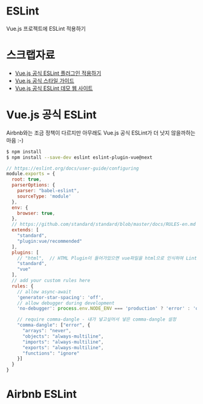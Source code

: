 ESLint
====
Vue.js 프로젝트에 ESLint 적용하기

# 스크랩자료
* [Vue.js 공식 ESLint 플러그인 적용하기](http://vuejs.kr/vue/eslint/2017/12/03/eslint-plugin-vue/)
* [Vue.js 공식 스타일 가이드](https://kr.vuejs.org/v2/style-guide/)
* [Vue.js 공식 ESLint 데모 웹 사이트](https://mysticatea.github.io/vue-eslint-demo)

# Vue.js 공식 ESLint
Airbnb와는 조금 정책이 다르지만 아무래도 Vue.js 공식 ESLint가 더 낫지 않을까하는 마음 :-)

```bash
$ npm install 
$ npm install --save-dev eslint eslint-plugin-vue@next
```

```js
// https://eslint.org/docs/user-guide/configuring
module.exports = {
  root: true,
  parserOptions: {
    parser: "babel-eslint",
    sourceType: 'module'
  },
  env: {
    browser: true,
  },
  // https://github.com/standard/standard/blob/master/docs/RULES-en.md
  extends: [
    "standard",
    "plugin:vue/recommended"
  ],
  plugins: [
    // "html",  // HTML Plugin이 들어가있으면 vue파일을 html으로 인식하여 Lint가 제대로 동작하지 않는다!!!
    "standard",
    "vue"
  ],
  // add your custom rules here
  rules: {
    // allow async-await
    'generator-star-spacing': 'off',
    // allow debugger during development
    'no-debugger': process.env.NODE_ENV === 'production' ? 'error' : 'off',

    // require comma-dangle - 내가 넣고싶어서 넣은 comma-dangle 설정
    "comma-dangle": ["error", {
      "arrays": "never",
      "objects": "always-multiline",
      "imports": "always-multiline",
      "exports": "always-multiline",
      "functions": "ignore"
    }]
  }
}
```


# Airbnb ESLint
